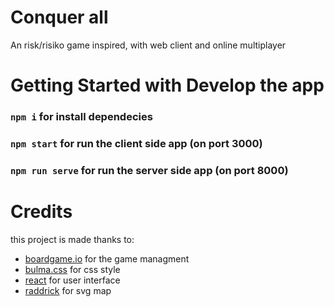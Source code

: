 # Conquer all
An risk/risiko game inspired, with web client and online multiplayer

# Getting Started with Develop the app
### `npm i` for install dependecies
### `npm start` for run the client side app (on port 3000)
### `npm run serve` for run the server side app (on port 8000)

# Credits
this project is made thanks to:
- [boardgame.io](https://github.com/boardgameio/boardgame.io) for the game managment
- [bulma.css](https://github.com/jgthms/bulma) for css style
- [react](https://github.com/facebook/react) for user interface
- [raddrick](https://github.com/raddrick/risk-map-svg) for svg map

